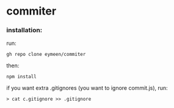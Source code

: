 # commiter

### installation:
run:
```
gh repo clone eymeen/commiter
```
then:
```
npm install
```
if you want extra .gitignores (you want to ignore commit.js), run:
```
> cat c.gitignore >> .gitignore
```
